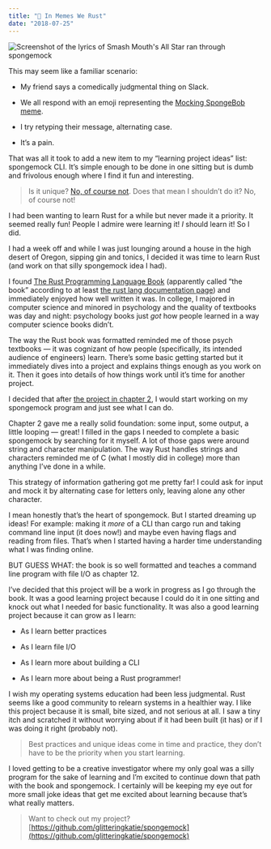 ```yaml
---
title: "🧽 In Memes We Rust"
date: "2018-07-25"
---
```


![Screenshot of the lyrics of Smash Mouth's All Star ran through spongemock](./theydontstop.jpg)

This may seem like a familiar scenario:

- My friend says a comedically judgmental thing on Slack.

- We all respond with an emoji representing the [Mocking SpongeBob meme](https://knowyourmeme.com/memes/mocking-spongebob).

- I try retyping their message, alternating case.

- It’s a pain.

That was all it took to add a new item to my “learning project ideas” list: spongemock CLI. It’s simple enough to be done in one sitting but is dumb and frivolous enough where I find it fun and interesting.

> Is it unique? [No, of course not](https://github.com/search?p=1&q=spongemock&type=Repositories). Does that mean I shouldn’t do it? No, of course not!

I had been wanting to learn Rust for a while but never made it a priority. It seemed really fun! People I admire were learning it! _I_ should learn it! So I did.

I had a week off and while I was just lounging around a house in the high desert of Oregon, sipping gin and tonics, I decided it was time to learn Rust (and work on that silly spongemock idea I had).

I found [The Rust Programming Language Book](https://doc.rust-lang.org/book/index.html) (apparently called “the book” according to at least [the rust lang documentation page](https://doc.rust-lang.org/)) and immediately enjoyed how well written it was. In college, I majored in computer science and minored in psychology and the quality of textbooks was day and night: psychology books just _got_ how people learned in a way computer science books didn’t.

The way the Rust book was formatted reminded me of those psych textbooks — it was cognizant of how people (specifically, its intended audience of engineers) learn. There’s some basic getting started but it immediately dives into a project and explains things enough as you work on it. Then it goes into details of how things work until it’s time for another project.

I decided that after [the project in chapter 2](https://doc.rust-lang.org/book/second-edition/ch02-00-guessing-game-tutorial.html), I would start working on my spongemock program and just see what I can do.

Chapter 2 gave me a really solid foundation: some input, some output, a little looping — great! I filled in the gaps I needed to complete a basic spongemock by searching for it myself. A lot of those gaps were around string and character manipulation. The way Rust handles strings and characters reminded me of C (what I mostly did in college) more than anything I’ve done in a while.

This strategy of information gathering got me pretty far! I could ask for input and mock it by alternating case for letters only, leaving alone any other character.

I mean honestly that’s the heart of spongemock. But I started dreaming up ideas! For example: making it _more_ of a CLI than cargo run and taking command line input (it does now!) and maybe even having flags and reading from files. That’s when I started having a harder time understanding what I was finding online.

BUT GUESS WHAT: the book is so well formatted and teaches a command line program with file I/O as chapter 12.

I’ve decided that this project will be a work in progress as I go through the book. It was a good learning project because I could do it in one sitting and knock out what I needed for basic functionality. It was also a good learning project because it can grow as I learn:

- As I learn better practices

- As I learn file I/O

- As I learn more about building a CLI

- As I learn more about being a Rust programmer!

I wish my operating systems education had been less judgmental. Rust seems like a good community to relearn systems in a healthier way. I like this project because it is small, bite sized, and not serious at all. I saw a tiny itch and scratched it without worrying about if it had been built (it has) or if I was doing it right (probably not).

> Best practices and unique ideas come in time and practice, they don’t have to be the priority when you start learning.

I loved getting to be a creative investigator where my only goal was a silly program for the sake of learning and I’m excited to continue down that path with the book and spongemock. I certainly will be keeping my eye out for more small joke ideas that get me excited about learning because that’s what really matters.

> Want to check out my project? [https://github.com/glitteringkatie/spongemock](https://github.com/glitteringkatie/spongemock)
